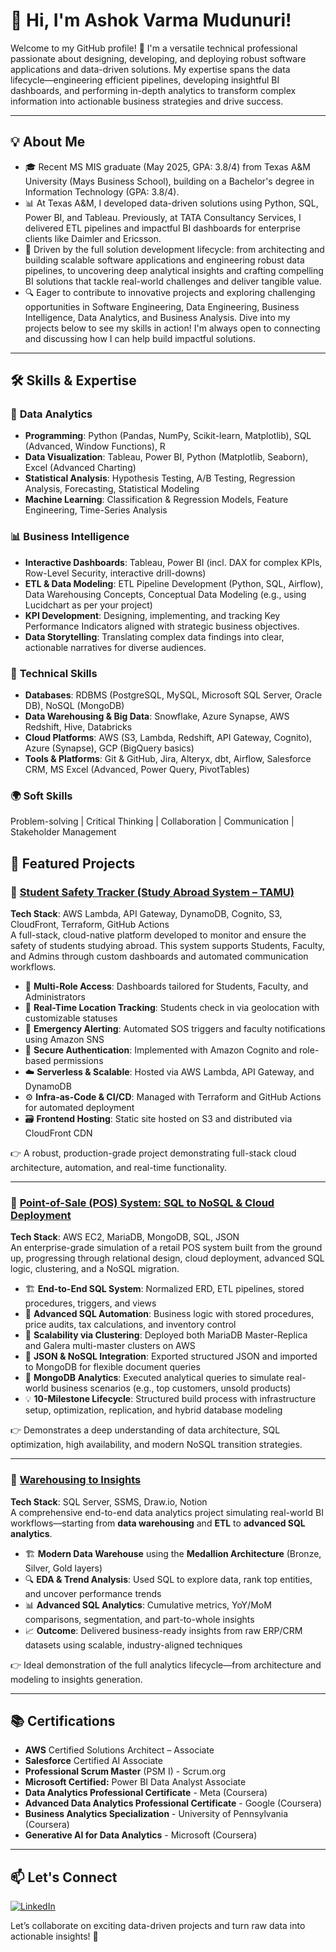 # 👋 Hi, I'm Ashok Varma Mudunuri! 

Welcome to my GitHub profile! 🚀 I'm a versatile technical professional passionate about designing, developing, and deploying robust software applications and data-driven solutions. My expertise spans the data lifecycle—engineering efficient pipelines, developing insightful BI dashboards, and performing in-depth analytics to transform complex information into actionable business strategies and drive success.

---

## 💡 About Me

- 🎓 Recent MS MIS graduate (May 2025, GPA: 3.8/4) from Texas A&M University (Mays Business School), building on a Bachelor's degree in Information Technology (GPA: 3.8/4).    
- 📊 At Texas A&M, I developed data-driven solutions using Python, SQL, Power BI, and Tableau. Previously, at TATA Consultancy Services, I delivered ETL pipelines and impactful BI dashboards for enterprise clients like Daimler and Ericsson. 
- 🚀 Driven by the full solution development lifecycle: from architecting and building scalable software applications and engineering robust data pipelines, to uncovering deep analytical insights and crafting compelling BI solutions that tackle real-world challenges and deliver tangible value.
- 🔍 Eager to contribute to innovative projects and exploring challenging opportunities in Software Engineering, Data Engineering, Business Intelligence, Data Analytics, and Business Analysis. Dive into my projects below to see my skills in action! I'm always open to connecting and discussing how I can help build impactful solutions.

---

## 🛠️ Skills & Expertise

### 🔢 **Data Analytics**
- **Programming**: Python (Pandas, NumPy, Scikit-learn, Matplotlib), SQL (Advanced, Window Functions), R 
- **Data Visualization**: Tableau, Power BI, Python (Matplotlib, Seaborn), Excel (Advanced Charting)  
- **Statistical Analysis**: Hypothesis Testing, A/B Testing, Regression Analysis, Forecasting, Statistical Modeling  
- **Machine Learning**: Classification & Regression Models, Feature Engineering, Time-Series Analysis

### 📊 **Business Intelligence**

- **Interactive Dashboards**: Tableau, Power BI (incl. DAX for complex KPIs, Row-Level Security, interactive drill-downs)
- **ETL & Data Modeling**: ETL Pipeline Development (Python, SQL, Airflow), Data Warehousing Concepts, Conceptual Data Modeling (e.g., using Lucidchart as per your project)
- **KPI Development**: Designing, implementing, and tracking Key Performance Indicators aligned with strategic business objectives.
- **Data Storytelling**: Translating complex data findings into clear, actionable narratives for diverse audiences.  

### 🧠 **Technical Skills**
- **Databases**: RDBMS (PostgreSQL, MySQL, Microsoft SQL Server, Oracle DB), NoSQL (MongoDB)
- **Data Warehousing & Big Data**: Snowflake, Azure Synapse, AWS Redshift, Hive, Databricks
- **Cloud Platforms**: AWS (S3, Lambda, Redshift, API Gateway, Cognito), Azure (Synapse), GCP (BigQuery basics)
- **Tools & Platforms**: Git & GitHub, Jira, Alteryx, dbt, Airflow, Salesforce CRM, MS Excel (Advanced, Power Query, PivotTables)

### 🌍 **Soft Skills**
Problem-solving | Critical Thinking | Collaboration | Communication | Stakeholder Management

## 🚀 Featured Projects

### 📌 [**Student Safety Tracker (Study Abroad System – TAMU)**](https://github.com/AshokVarma77/study_abroad_)
**Tech Stack**: AWS Lambda, API Gateway, DynamoDB, Cognito, S3, CloudFront, Terraform, GitHub Actions  
A full-stack, cloud-native platform developed to monitor and ensure the safety of students studying abroad. This system supports Students, Faculty, and Admins through custom dashboards and automated communication workflows.

- 👥 **Multi-Role Access**: Dashboards tailored for Students, Faculty, and Administrators  
- 📍 **Real-Time Location Tracking**: Students check in via geolocation with customizable statuses  
- 🚨 **Emergency Alerting**: Automated SOS triggers and faculty notifications using Amazon SNS  
- 🔐 **Secure Authentication**: Implemented with Amazon Cognito and role-based permissions  
- ☁️ **Serverless & Scalable**: Hosted via AWS Lambda, API Gateway, and DynamoDB  
- ⚙️ **Infra-as-Code & CI/CD**: Managed with Terraform and GitHub Actions for automated deployment  
- 🗃️ **Frontend Hosting**: Static site hosted on S3 and distributed via CloudFront CDN  

👉 A robust, production-grade project demonstrating full-stack cloud architecture, automation, and real-time functionality.

---

### 📌 [**Point-of-Sale (POS) System: SQL to NoSQL & Cloud Deployment**](https://github.com/AshokVarma77/Point-of-Sales-System)  
**Tech Stack**: AWS EC2, MariaDB, MongoDB, SQL, JSON  
An enterprise-grade simulation of a retail POS system built from the ground up, progressing through relational design, cloud deployment, advanced SQL logic, clustering, and a NoSQL migration.

- 🏗️ **End-to-End SQL System**: Normalized ERD, ETL pipelines, stored procedures, triggers, and views  
- 🔄 **Advanced SQL Automation**: Business logic with stored procedures, price audits, tax calculations, and inventory control  
- 🔁 **Scalability via Clustering**: Deployed both MariaDB Master-Replica and Galera multi-master clusters on AWS  
- 📄 **JSON & NoSQL Integration**: Exported structured JSON and imported to MongoDB for flexible document queries  
- 🍃 **MongoDB Analytics**: Executed analytical queries to simulate real-world business scenarios (e.g., top customers, unsold products)  
- 💡 **10-Milestone Lifecycle**: Structured build process with infrastructure setup, optimization, replication, and hybrid database modeling  

👉 Demonstrates a deep understanding of data architecture, SQL optimization, high availability, and modern NoSQL transition strategies.

---

### 📌 [**Warehousing to Insights**](https://github.com/AshokVarma77/data-warehousing-project)  
**Tech Stack**: SQL Server, SSMS, Draw.io, Notion  
A comprehensive end-to-end data analytics project simulating real-world BI workflows—starting from **data warehousing** and **ETL** to **advanced SQL analytics**.

- 🏗️ **Modern Data Warehouse** using the **Medallion Architecture** (Bronze, Silver, Gold layers)  
- 🔍 **EDA & Trend Analysis**: Used SQL to explore data, rank top entities, and uncover performance trends  
- 📊 **Advanced SQL Analytics**: Cumulative metrics, YoY/MoM comparisons, segmentation, and part-to-whole insights  
- 📈 **Outcome**: Delivered business-ready insights from raw ERP/CRM datasets using scalable, industry-aligned techniques  

👉 Ideal demonstration of the full analytics lifecycle—from architecture and modeling to insights generation.

---

## 📚 Certifications

- **AWS** Certified Solutions Architect – Associate
- **Salesforce** Certified AI Associate
- **Professional Scrum Master** (PSM I) - Scrum.org
- **Microsoft Certified:** Power BI Data Analyst Associate
- **Data Analytics Professional Certificate** - Meta (Coursera)
- **Advanced Data Analytics Professional Certificate** - Google (Coursera)
- **Business Analytics Specialization** - University of Pennsylvania (Coursera)
- **Generative AI for Data Analytics** - Microsoft (Coursera)  

---

## 📫 Let's Connect

[![LinkedIn](https://img.shields.io/badge/LinkedIn-0077B5?style=for-the-badge&logo=LinkedIn&logoColor=white)](https://www.linkedin.com/in/ashok-varma/)


Let’s collaborate on exciting data-driven projects and turn raw data into actionable insights! 🎯  
